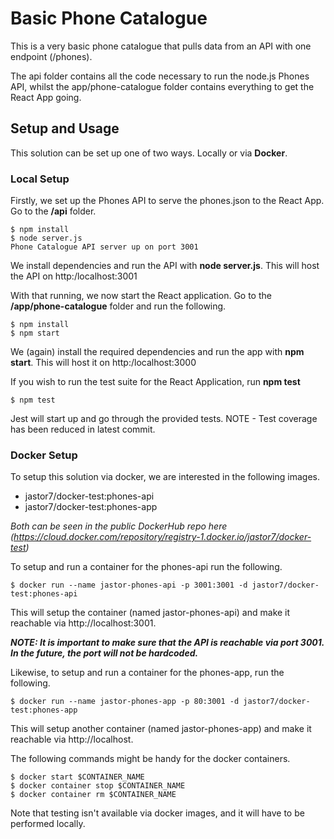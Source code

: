 # Basic Phone Catalogue

This is a very basic phone catalogue that pulls data from an API with one endpoint (/phones).

The api folder contains all the code necessary to run the node.js Phones API, whilst the app/phone-catalogue folder contains everything to get the React App going.

## Setup and Usage
This solution can be set up one of two ways. Locally or via **Docker**.

### Local Setup
Firstly, we set up the Phones API to serve the phones.json to the React App. Go to the **/api** folder.
```
$ npm install
$ node server.js
Phone Catalogue API server up on port 3001
```
We install dependencies and run the API with **node server.js**. This will host the API on http:/localhost:3001

With that running, we now start the React application. Go to the **/app/phone-catalogue** folder and run the following.
```
$ npm install
$ npm start
```
We (again) install the required dependencies and run the app with **npm start**. This will host it on http:/localhost:3000

If you wish to run the test suite for the React Application, run **npm test** 
```
$ npm test
```
Jest will start up and go through the provided tests. NOTE - Test coverage has been reduced in latest commit.

### Docker Setup
To setup this solution via docker, we are interested in the following images.
- jastor7/docker-test:phones-api
- jastor7/docker-test:phones-app

_Both can be seen in the public DockerHub repo here (https://cloud.docker.com/repository/registry-1.docker.io/jastor7/docker-test)_

To setup and run a container for the phones-api run the following.
```
$ docker run --name jastor-phones-api -p 3001:3001 -d jastor7/docker-test:phones-api
```
This will setup the container (named jastor-phones-api) and make it reachable via http://localhost:3001.

**_NOTE: It is important to make sure that the API is reachable via port 3001. In the future, the port will not be hardcoded._**

Likewise, to setup and run a container for the phones-app, run the following.
```
$ docker run --name jastor-phones-app -p 80:3001 -d jastor7/docker-test:phones-app
```
This will setup another container (named jastor-phones-app) and make it reachable via http://localhost.

The following commands might be handy for the docker containers.
```
$ docker start $CONTAINER_NAME
$ docker container stop $CONTAINER_NAME
$ docker container rm $CONTAINER_NAME
```
Note that testing isn't available via docker images, and it will have to be performed locally.
